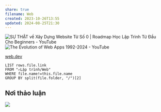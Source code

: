 ```yaml
---
share: true
filename: Web
created: 2023-10-26T13:55
updated: 2024-08-25T21:30
---
```

![SỰ THẬT về Xây Dựng Website Từ Số 0 | Roadmap Học Lập Trình Từ Đầu Cho Beginners - YouTube](https://youtu.be/JoXcxgs99bg?si=wWTRFwVis99Ey8Us)
![The Evolution of Web Apps 1992-2024 - YouTube](https://youtu.be/a_1cV7hg5G8?si=YNONPnUYRzM1s9Sn)

[web.dev](https://web.dev)
```dataview
LIST rows.file.link
FROM "✍️Lập trình/Web" 
WHERE file.name!=this.file.name
GROUP BY split(file.folder, "/")[2]
```

## Nơi thảo luận
![](https://i.imgur.com/4fq665i.png)